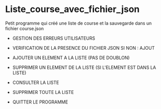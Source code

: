 # Liste_course_avec_fichier_json
Petit programme qui créé une liste de course et la sauvegarde dans un fichier course.json

- GESTION DES ERREURS UTILISATEURS
- VERIFICATION DE LA PRESENCE DU FICHIER JSON SI NON : AJOUT

- AJOUTER UN ELEMENT A LA LISTE (PAS DE DOUBLON)
- SUPPRIMER UN ELEMENT DE LA LISTE (SI L'ELEMENT EST DANS LA LISTE)
- CONSULTER LA LISTE
- SUPPRIMER TOUTE LA LISTE
- QUITTER LE PROGRAMME
